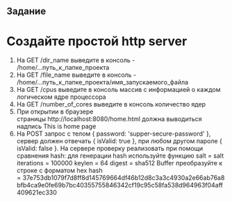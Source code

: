 ## Задание

# Создайте простой http server 

1. На GET /dir_name выведите в консоль - /home/...путь_к_папке_проекта
2. На GET /file_name выведите в консоль - /home/...путь_к_папке_проекта/имя_запускаемого_файла
3. На GET /cpus выведите в консоль массив с информацией о каждом логическом ядре процессора
4. На GET /number_of_cores выведите в консоль количество ядер
5. При открытии в браузере страницы http://localhost:8080/home.html должна выводиться надпись This is home page
6. На POST запрос с телом { password: 'supper-secure-password' }, сервер должен отвечать { isValid: true }, при любом другом пароле { isValid: false }.
На сервере проверку реализовать при помощи сравнения hash:
для генерации hash используйте функцию
salt = salt
iterations = 100000
keylen = 64
digest = sha512
Buffer преобразуйте к строке с форматом hex
hash = 37e753db1079f7d8ff8d145769664df46b12d8c3a3c4930a2e66ab76a8bfb4ca9e0fe69b7bc40355755846342cf19c95c58fa538d964963f04aff409621ec330
